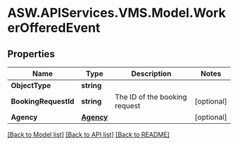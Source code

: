 # ASW.APIServices.VMS.Model.WorkerOfferedEvent
## Properties

Name | Type | Description | Notes
------------ | ------------- | ------------- | -------------
**ObjectType** | **string** |  | 
**BookingRequestId** | **string** | The ID of the booking request | [optional] 
**Agency** | [**Agency**](Agency.md) |  | [optional] 

[[Back to Model list]](../README.md#documentation-for-models) [[Back to API list]](../README.md#documentation-for-api-endpoints) [[Back to README]](../README.md)


